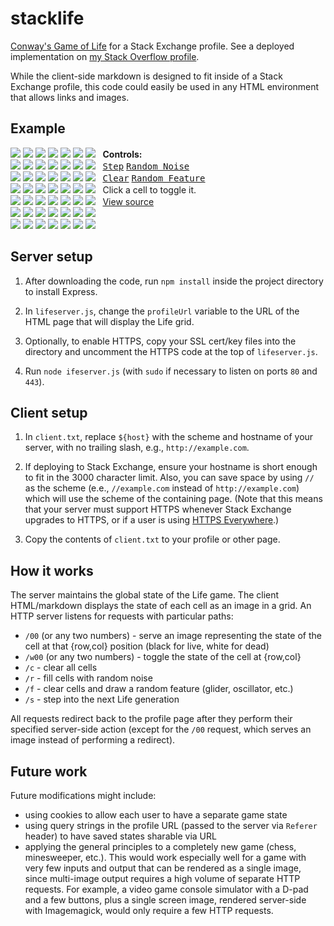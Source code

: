 stacklife
=========

[Conway's Game of Life](https://en.wikipedia.org/wiki/Conway%27s_game_of_life) for a Stack Exchange profile. See a deployed implementation on [my Stack Overflow profile](http://www.stackoverflow.com/users/710446/apsillers).

While the client-side markdown is designed to fit inside of a Stack Exchange profile, this code could easily be used in any HTML environment that allows links and images.

## Example

[![](http://l.apsillers.com:8001/00)](http://l.apsillers.com:8001/w00)
[![](http://l.apsillers.com:8001/01)](http://l.apsillers.com:8001/w01)
[![](http://l.apsillers.com:8001/02)](http://l.apsillers.com:8001/w02)
[![](http://l.apsillers.com:8001/03)](http://l.apsillers.com:8001/w03)
[![](http://l.apsillers.com:8001/04)](http://l.apsillers.com:8001/w04)
[![](http://l.apsillers.com:8001/05)](http://l.apsillers.com:8001/w05)
[![](http://l.apsillers.com:8001/06)](http://l.apsillers.com:8001/w06)
&nbsp; **Controls:**<br>
[![](http://l.apsillers.com:8001/10)](http://l.apsillers.com:8001/w10)
[![](http://l.apsillers.com:8001/11)](http://l.apsillers.com:8001/w11)
[![](http://l.apsillers.com:8001/12)](http://l.apsillers.com:8001/w12)
[![](http://l.apsillers.com:8001/13)](http://l.apsillers.com:8001/w13)
[![](http://l.apsillers.com:8001/14)](http://l.apsillers.com:8001/w14)
[![](http://l.apsillers.com:8001/15)](http://l.apsillers.com:8001/w15)
[![](http://l.apsillers.com:8001/16)](http://l.apsillers.com:8001/w16)
&nbsp; [<kbd>Step</kbd>](http://l.apsillers.com:8001/s) [<kbd>Random Noise</kbd>](http://l.apsillers.com:8001/r)
<br>
[![](http://l.apsillers.com:8001/20)](http://l.apsillers.com:8001/w20)
[![](http://l.apsillers.com:8001/21)](http://l.apsillers.com:8001/w21)
[![](http://l.apsillers.com:8001/22)](http://l.apsillers.com:8001/w22)
[![](http://l.apsillers.com:8001/23)](http://l.apsillers.com:8001/w23)
[![](http://l.apsillers.com:8001/24)](http://l.apsillers.com:8001/w24)
[![](http://l.apsillers.com:8001/25)](http://l.apsillers.com:8001/w25)
[![](http://l.apsillers.com:8001/26)](http://l.apsillers.com:8001/w26)
&nbsp; [<kbd>Clear</kbd>](http://l.apsillers.com:8001/c) [<kbd>Random Feature</kbd></a>](http://l.apsillers.com:8001/f)<br>
[![](http://l.apsillers.com:8001/30)](http://l.apsillers.com:8001/w30)
[![](http://l.apsillers.com:8001/31)](http://l.apsillers.com:8001/w31)
[![](http://l.apsillers.com:8001/32)](http://l.apsillers.com:8001/w32)
[![](http://l.apsillers.com:8001/33)](http://l.apsillers.com:8001/w33)
[![](http://l.apsillers.com:8001/34)](http://l.apsillers.com:8001/w34)
[![](http://l.apsillers.com:8001/35)](http://l.apsillers.com:8001/w35)
[![](http://l.apsillers.com:8001/36)](http://l.apsillers.com:8001/w36)
&nbsp; Click a cell to toggle it.<br>
[![](http://l.apsillers.com:8001/40)](http://l.apsillers.com:8001/w40)
[![](http://l.apsillers.com:8001/41)](http://l.apsillers.com:8001/w41)
[![](http://l.apsillers.com:8001/42)](http://l.apsillers.com:8001/w42)
[![](http://l.apsillers.com:8001/43)](http://l.apsillers.com:8001/w43)
[![](http://l.apsillers.com:8001/44)](http://l.apsillers.com:8001/w44)
[![](http://l.apsillers.com:8001/45)](http://l.apsillers.com:8001/w45)
[![](http://l.apsillers.com:8001/46)](http://l.apsillers.com:8001/w46)
&nbsp; [View source](//github.com/apsillers/stacklife)<br>
[![](http://l.apsillers.com:8001/50)](http://l.apsillers.com:8001/w50)
[![](http://l.apsillers.com:8001/51)](http://l.apsillers.com:8001/w51)
[![](http://l.apsillers.com:8001/52)](http://l.apsillers.com:8001/w52)
[![](http://l.apsillers.com:8001/53)](http://l.apsillers.com:8001/w53)
[![](http://l.apsillers.com:8001/54)](http://l.apsillers.com:8001/w54)
[![](http://l.apsillers.com:8001/55)](http://l.apsillers.com:8001/w55)
[![](http://l.apsillers.com:8001/56)](http://l.apsillers.com:8001/w56)<br>
[![](http://l.apsillers.com:8001/60)](http://l.apsillers.com:8001/w60)
[![](http://l.apsillers.com:8001/61)](http://l.apsillers.com:8001/w61)
[![](http://l.apsillers.com:8001/62)](http://l.apsillers.com:8001/w62)
[![](http://l.apsillers.com:8001/63)](http://l.apsillers.com:8001/w63)
[![](http://l.apsillers.com:8001/64)](http://l.apsillers.com:8001/w64)
[![](http://l.apsillers.com:8001/65)](http://l.apsillers.com:8001/w65)
[![](http://l.apsillers.com:8001/66)](http://l.apsillers.com:8001/w66)

## Server setup

1. After downloading the code, run `npm install` inside the project directory to install Express.

2. In `lifeserver.js`, change the `profileUrl` variable to the URL of the HTML page that will display the Life grid.

3. Optionally, to enable HTTPS, copy your SSL cert/key files into the directory and uncomment the HTTPS code at the top of `lifeserver.js`.

3. Run `node ifeserver.js` (with `sudo` if necessary to listen on ports `80` and `443`).

## Client setup

1. In `client.txt`, replace `${host}` with the scheme and hostname of your server, with no trailing slash, e.g., `http://example.com`.

2. If deploying to Stack Exchange, ensure your hostname is short enough to fit in the 3000 character limit. Also, you can save space by using `//` as the scheme (e.e., `//example.com` instead of `http://example.com`) which will use the scheme of the containing page. (Note that this means that your server must support HTTPS whenever Stack Exchange upgrades to HTTPS, or if a user is using [HTTPS Everywhere](https://www.eff.org/https-everywhere).)

3. Copy the contents of `client.txt` to your profile or other page.

## How it works

The server maintains the global state of the Life game. The client HTML/markdown displays the state of each cell as an image in a grid. An HTTP server listens for requests with particular paths:

* `/00` (or any two numbers) - serve an image representing the state of the cell at that {row,col} position (black for live, white for dead)
* `/w00` (or any two numbers) - toggle the state of the cell at {row,col}
* `/c` - clear all cells
* `/r` - fill cells with random noise
* `/f` - clear cells and draw a random feature (glider, oscillator, etc.)
* `/s` - step into the next Life generation

All requests redirect back to the profile page after they perform their specified server-side action (except for the `/00` request, which serves an image instead of performing a redirect).

## Future work

Future modifications might include:

* using cookies to allow each user to have a separate game state
* using query strings in the profile URL (passed to the server via `Referer` header) to have saved states sharable via URL
* applying the general principles to a completely new game (chess, minesweeper, etc.). This would work especially well for a game with very few inputs and output that can be rendered as a single image, since multi-image output requires a high volume of separate HTTP requests. For example, a video game console simulator with a D-pad and a few buttons, plus a single screen image, rendered server-side with Imagemagick, would only require a few HTTP requests.
